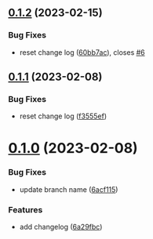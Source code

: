 ## [0.1.2](https://github.com/wjuszczyk/greetings-ci/compare/v0.1.1...v0.1.2) (2023-02-15)


### Bug Fixes

* reset change log ([60bb7ac](https://github.com/wjuszczyk/greetings-ci/commit/60bb7ac95378bf2691a8edb801277c614cafc642)), closes [#6](https://github.com/wjuszczyk/greetings-ci/issues/6)



## [0.1.1](https://github.com/wjuszczyk/greetings-ci/compare/v0.1.0...v0.1.1) (2023-02-08)


### Bug Fixes

* reset change  log ([f3555ef](https://github.com/wjuszczyk/greetings-ci/commit/f3555ef344d38c8df95059631805ffa494eed4f0))



# [0.1.0](https://github.com/wjuszczyk/greetings-ci/compare/6a29fbcb6072a01be25361e8bbb28c95a419c20e...v0.1.0) (2023-02-08)


### Bug Fixes

*  update branch name ([6acf115](https://github.com/wjuszczyk/greetings-ci/commit/6acf1159618988e0d0dba555b09c456c5f53773a))


### Features

* add changelog ([6a29fbc](https://github.com/wjuszczyk/greetings-ci/commit/6a29fbcb6072a01be25361e8bbb28c95a419c20e))



